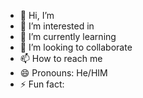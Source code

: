 - 👋 Hi, I’m 
- 👀 I’m interested in 
- 🌱 I’m currently learning 
- 💞️ I’m looking to collaborate 
- 📫 How to reach me 
- 😄 Pronouns: He/HIM
- ⚡ Fun fact: 

<!---
Shivaram-kumar7/Shivaram-kumar7 is a ✨ special ✨ repository because its `README.md` (this file) appears on your GitHub profile.
You can click the Preview link to take a look at your changes.
--->
